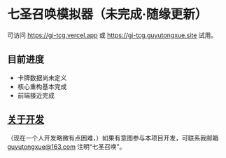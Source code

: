 # 七圣召唤模拟器（未完成·随缘更新）

可访问 https://gi-tcg.vercel.app 或 https://gi-tcg.guyutongxue.site 试用。

## 目前进度

- 卡牌数据尚未定义
- 核心重构基本完成
- 前端接近完成

## [关于开发](./docs/development/README.md)

（现在一个人开发略微有点困难，）如果有意图参与本项目开发，可联系我邮箱 guyutongxue@163.com 注明“七圣召唤”。
